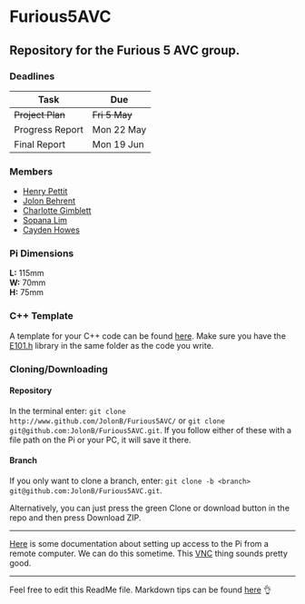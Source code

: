 # Furious5AVC
Repository for the Furious 5 AVC group.
---

### Deadlines

 Task | Due 
------|----
~~Project Plan~~    | ~~Fri 5 May~~ 
Progress Report | Mon 22 May 
Final Report | Mon 19 Jun 

### Members
* [Henry Pettit](https://github.com/henry-g-c-pettit)
* [Jolon Behrent](https://github.com/JolonB)
* [Charlotte Gimblett](https://github.com/charlottegimblett)
* [Sopana Lim](https://github.com/Posmil)
* [Cayden Howes](https://github.com/cwohowes)

### Pi Dimensions
**L:** 115mm  
**W:** 70mm  
**H:** 75mm
<!--Protip: If you want to do a line break, put 2 spaces at the end of your sentence and press enter. Otherwise, press enter twice to 
do a new paragraph-->

### C++ Template
A template for your C++ code can be found [here](https://github.com/JolonB/Furious5AVC/blob/master/c%2B%2BTemplate.cpp). Make sure
you have the [E101.h](https://github.com/JolonB/Furious5AVC/blob/master/E101.h) library in the same folder as the code you write.

### Cloning/Downloading
#### Repository
In the terminal enter: `git clone http://www.github.com/JolonB/Furious5AVC/` or `git clone git@github.com:JolonB/Furious5AVC.git`. If you follow either of these with a file path on the Pi or your PC, it will save it there.

#### Branch
If you only want to clone a branch, enter: `git clone -b <branch> git@github.com:JolonB/Furious5AVC.git`.

Alternatively, you can just press the green Clone or download button in the repo and then press Download ZIP.

---
[Here](https://www.raspberrypi.org/documentation/remote-access/) is some documentation 
about setting up access to the Pi from a remote computer. We can do this sometime.
This [VNC](https://www.raspberrypi.org/documentation/remote-access/vnc/README.md) thing sounds
pretty good.

---
Feel free to edit this ReadMe file. Markdown tips can be found [here](https://guides.github.com/features/mastering-markdown/) :ok_hand:
